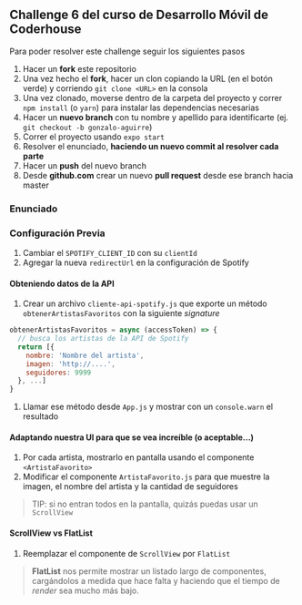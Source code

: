 ## Challenge 6 del curso de Desarrollo Móvil de Coderhouse

Para poder resolver este challenge seguir los siguientes pasos

1. Hacer un **fork** este repositorio
1. Una vez hecho el **fork**, hacer un clon copiando la URL (en el botón verde) y corriendo `git clone <URL>` en la consola
1. Una vez clonado, moverse dentro de la carpeta del proyecto y correr `npm install` (o `yarn`) para instalar las dependencias necesarias
1. Hacer un **nuevo branch** con tu nombre y apellido para identificarte (ej. `git checkout -b gonzalo-aguirre`)
1. Correr el proyecto usando `expo start`
1. Resolver el enunciado, **haciendo un nuevo commit al resolver cada parte**
1. Hacer un **push** del nuevo branch
1. Desde **github.com** crear un nuevo **pull request** desde ese branch hacia master

### Enunciado

### Configuración Previa

1. Cambiar el `SPOTIFY_CLIENT_ID` con su `clientId`
1. Agregar la nueva `redirectUrl` en la configuración de Spotify

#### Obteniendo datos de la API
1. Crear un archivo `cliente-api-spotify.js` que exporte un método `obtenerArtistasFavoritos` con la siguiente _signature_
  ```js
  obtenerArtistasFavoritos = async (accessToken) => {
    // busca los artistas de la API de Spotify
    return [{
      nombre: 'Nombre del artista',
      imagen: 'http://....',
      seguidores: 9999
    }, ...]
  }
  ```
1. Llamar ese método desde `App.js` y mostrar con un `console.warn` el resultado

#### Adaptando nuestra UI para que se vea increíble (o aceptable...)

1. Por cada artista, mostrarlo en pantalla usando el componente `<ArtistaFavorito>`
1. Modificar el componente `ArtistaFavorito.js` para que muestre la imagen, el nombre del artista y la cantidad de seguidores
> TIP: si no entran todos en la pantalla, quizás puedas usar un `ScrollView`

#### ScrollView vs FlatList

1. Reemplazar el componente de `ScrollView` por `FlatList`
> **FlatList** nos permite mostrar un listado largo de componentes, cargándolos a medida que hace falta y haciendo que el tiempo de _render_ sea mucho más bajo.
